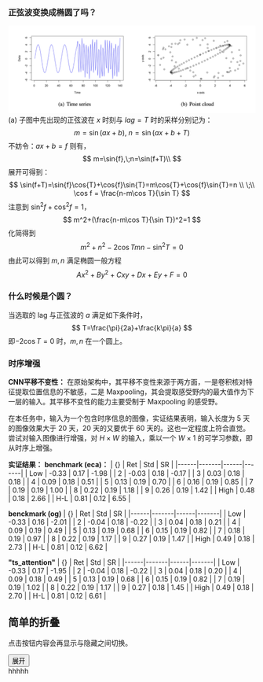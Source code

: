 
### 正弦波变换成椭圆了吗？
![fig1](ellipse1.png)
(a) 子图中先出现的正弦波在 $x$ 时刻与 $lag=T$ 时的采样分别记为：
$$
m=\sin(ax+b),\;n=\sin(ax+b +T)
$$
不妨令：$ax+b=f$ 则有，
$$
m=\sin{f},\;n=\sin(f+T)\\
$$
展开可得到：
$$
\sin(f+T)=\sin{f}\cos{T}+\cos{f}\sin{T}=m\cos{T}+\cos{f}\sin{T}=n \\
\;\\
\cos f = \frac{n-m\cos T}{\sin T}
$$
注意到 $\sin^2f+\cos^2f=1$，
$$
m^2+(\frac{n-m\cos T}{\sin T})^2=1
$$
化简得到
$$
m^2+n^2-2\cos T mn-\sin^2 T=0
$$
由此可以得到 $m,n$ 满足椭圆一般方程 
$$
Ax^2+By^2+Cxy+Dx+Ey+F=0
$$
### 什么时候是个圆？
当选取的 lag 与正弦波的 $a$ 满足如下条件时，
$$
T=\frac{\pi}{2a}+\frac{k\pi}{a}
$$
即$-2\cos T=0$ 时，$m,n$ 在一个圆上。

### 时序增强

**CNN平移不变性：** 在原始架构中，其平移不变性来源于两方面，一是卷积核对特征提取位置信息的不敏感，二是 Maxpooling，其会提取感受野内的最大值作为下一层的输入。其平移不变性的能力主要受制于 Maxpooling 的感受野。

在本任务中，输入为一个包含时序信息的图像，实证结果表明，输入长度为 5 天的图像效果大于 20 天，20 天的又要优于 60 天的。这也一定程度上符合直觉。尝试对输入图像进行增强，对 $H\times W$ 的输入，乘以一个 $W\times 1$ 的可学习参数，即从时序上增强。

**实证结果：**
**benchmark (eca)：**
| {}   | Ret   | Std  | SR    |
|------|-------|------|-------|
| Low  | -0.33 | 0.17 | -1.98 |
| 2    | -0.03 | 0.18 | -0.17 |
| 3    | 0.03  | 0.18 | 0.18  |
| 4    | 0.09  | 0.18 | 0.51  |
| 5    | 0.13  | 0.19 | 0.70  |
| 6    | 0.16  | 0.19 | 0.85  |
| 7    | 0.19  | 0.19 | 1.00  |
| 8    | 0.22  | 0.19 | 1.18  |
| 9    | 0.26  | 0.19 | 1.42  |
| High | 0.48  | 0.18 | 2.66  |
| H-L  | 0.81  | 0.12 | 6.55  |
    
**benckmark (og)**
| {}   | Ret   | Std  | SR    |
|------|-------|------|-------|
| Low  | -0.33 | 0.16 | -2.01 |
| 2    | -0.04 | 0.18 | -0.22 |
| 3    | 0.04  | 0.18 | 0.21  |
| 4    | 0.09  | 0.19 | 0.49  |
| 5    | 0.13  | 0.19 | 0.68  |
| 6    | 0.15  | 0.19 | 0.82  |
| 7    | 0.18  | 0.19 | 0.97  |
| 8    | 0.22  | 0.19 | 1.17  |
| 9    | 0.27  | 0.19 | 1.47  |
| High | 0.49  | 0.18 | 2.73  |
| H-L  | 0.81  | 0.12 | 6.62  |


**"ts_attention"**
| {}   | Ret   | Std  | SR    |
|------|-------|------|-------|
| Low  | -0.33 | 0.17 | -1.95 |
| 2    | -0.04 | 0.18 | -0.22 |
| 3    | 0.04  | 0.18 | 0.20  |
| 4    | 0.09  | 0.18 | 0.49  |
| 5    | 0.13  | 0.19 | 0.68  |
| 6    | 0.15  | 0.19 | 0.82  |
| 7    | 0.19  | 0.19 | 1.02  |
| 8    | 0.22  | 0.19 | 1.17  |
| 9    | 0.27  | 0.18 | 1.45  |
| High | 0.49  | 0.18 | 2.70  |
| H-L  | 0.81  | 0.12 | 6.61  |

<div class="container mt-3">
  <h2>简单的折叠</h2>
  <p>点击按钮内容会再显示与隐藏之间切换。</p>
  <button type="button" class="btn btn-primary" data-bs-toggle="collapse" data-bs-target="#demo">展开</button>
  <div id="demo" class="collapse">
hhhhh
  </div>
</div>

